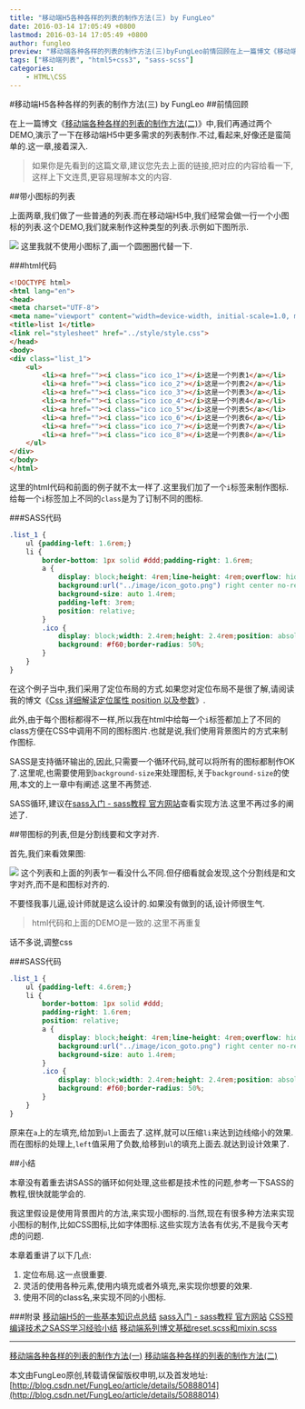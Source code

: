 ```yaml
---
title: "移动端H5各种各样的列表的制作方法(三) by FungLeo"
date: 2016-03-14 17:05:49 +0800
lastmod: 2016-03-14 17:05:49 +0800
author: fungleo
preview: "移动端各种各样的列表的制作方法(三)byFungLeo前情回顾在上一篇博文《移动端各种各样的列表的制作方法(二)》中,我们再通过两个DEMO,演示了一下在移动端H5中更多需求的列表制作.不过,看起来,好像还是蛮简单的.这一章,接着深入.如果你是先看到的这篇文章,建议您先去上面的链接,把对应的内容给看一下,这样上下文连贯,更容易理解本文的内容.带小图标的列表上面两章,我们做了一些普通的列表"
tags: ["移动端列表", "html5+css3", "sass-scss"]
categories:
    - HTML\CSS
---
```


#移动端H5各种各样的列表的制作方法(三) by FungLeo
##前情回顾

在上一篇博文《[移动端各种各样的列表的制作方法(二)](http://blog.csdn.net/FungLeo/article/details/50887529)》中,我们再通过两个DEMO,演示了一下在移动端H5中更多需求的列表制作.不过,看起来,好像还是蛮简单的.这一章,接着深入.

>如果你是先看到的这篇文章,建议您先去上面的链接,把对应的内容给看一下,这样上下文连贯,更容易理解本文的内容.

##带小图标的列表

上面两章,我们做了一些普通的列表.而在移动端H5中,我们经常会做一行一个小图标的列表.这个DEMO,我们就来制作这种类型的列表.示例如下图所示.

![](https://raw.githubusercontent.com/fengcms/articles/master/image/db/b14b16532562251e6dd83ba51e0586.jpg)
这里我就不使用小图标了,画一个圆圈圈代替一下.

###html代码
```html
<!DOCTYPE html>
<html lang="en">
<head>
<meta charset="UTF-8">
<meta name="viewport" content="width=device-width, initial-scale=1.0, maximum-scale=1.0, user-scalable=0" />
<title>list 1</title>
<link rel="stylesheet" href="../style/style.css">
</head>
<body>
<div class="list_1">
	<ul>
		<li><a href=""><i class="ico ico_1"></i>这是一个列表1</a></li>
		<li><a href=""><i class="ico ico_2"></i>这是一个列表2</a></li>
		<li><a href=""><i class="ico ico_3"></i>这是一个列表3</a></li>
		<li><a href=""><i class="ico ico_4"></i>这是一个列表4</a></li>
		<li><a href=""><i class="ico ico_5"></i>这是一个列表5</a></li>
		<li><a href=""><i class="ico ico_6"></i>这是一个列表6</a></li>
		<li><a href=""><i class="ico ico_7"></i>这是一个列表7</a></li>
		<li><a href=""><i class="ico ico_8"></i>这是一个列表8</a></li>
	</ul>
</div>
</body>
</html>
```
这里的html代码和前面的例子就不太一样了.这里我们加了一个`i`标签来制作图标.给每一个`i`标签加上不同的`class`是为了订制不同的图标.

###SASS代码

```css
.list_1 {
	ul {padding-left: 1.6rem;}
	li {
		border-bottom: 1px solid #ddd;padding-right: 1.6rem;
		a {
			display: block;height: 4rem;line-height: 4rem;overflow: hidden;font-size: 1.4rem;
			background:url("../image/icon_goto.png") right center no-repeat;
			background-size: auto 1.4rem;
			padding-left: 3rem;
			position: relative;
		}
		.ico {
			display: block;width: 2.4rem;height: 2.4rem;position: absolute;left: 0;top: .8rem;
			background: #f60;border-radius: 50%;
		}
	}
}
```

在这个例子当中,我们采用了定位布局的方式.如果您对定位布局不是很了解,请阅读我的博文《[Css 详细解读定位属性 position 以及参数](http://blog.csdn.net/fungleo/article/details/50056111)》.

此外,由于每个图标都得不一样,所以我在html中给每一个`i`标签都加上了不同的class方便在CSS中调用不同的图标图片.也就是说,我们使用背景图片的方式来制作图标.

SASS是支持循环输出的,因此,只需要一个循环代码,就可以将所有的图标都制作OK了.这里呢,也需要使用到`background-size`来处理图标,关于`background-size`的使用,本文的上一章中有阐述.这里不再赘述.

SASS循环,建议在[sass入门 - sass教程 官方网站](http://www.w3cplus.com/sassguide/)查看实现方法.这里不再过多的阐述了.

##带图标的列表,但是分割线要和文字对齐.

首先,我们来看效果图:

![](https://raw.githubusercontent.com/fengcms/articles/master/image/a3/59f85bb20645fdddad112fe88d3820.jpg)
这个列表和上面的列表乍一看没什么不同.但仔细看就会发现,这个分割线是和文字对齐,而不是和图标对齐的.

不要怪我事儿逼,设计师就是这么设计的.如果没有做到的话,设计师很生气.

>html代码和上面的DEMO是一致的.这里不再重复

话不多说,调整css

###SASS代码

```css
.list_1 {
	ul {padding-left: 4.6rem;}
	li {
		border-bottom: 1px solid #ddd;
		padding-right: 1.6rem;
		position: relative;
		a {
			display: block;height: 4rem;line-height: 4rem;overflow: hidden;font-size: 1.4rem;
			background:url("../image/icon_goto.png") right center no-repeat;
			background-size: auto 1.4rem;
		}
		.ico {
			display: block;width: 2.4rem;height: 2.4rem;position: absolute;left: -3rem;top: .8rem;
			background: #f60;border-radius: 50%;
		}
	}
}
```

原来在` a `上的左填充,给加到` ul `上面去了.这样,就可以压缩`li`来达到边线缩小的效果.
而在图标的处理上,`left`值采用了负数,给移到`ul`的填充上面去.就达到设计效果了.

##小结

本章没有着重去讲SASS的循环如何处理,这些都是技术性的问题,参考一下SASS的教程,很快就能学会的.

我这里假设是使用背景图片的方法,来实现小图标的.当然,现在有很多种方法来实现小图标的制作,比如CSS图标,比如字体图标.这些实现方法各有优劣,不是我今天考虑的问题.

本章着重讲了以下几点:

1. 定位布局.这一点很重要.
2. 灵活的使用各种元素,使用内填充或者外填充,来实现你想要的效果.
3. 使用不同的class名,来实现不同的小图标.

###附录
[移动端H5的一些基本知识点总结](http://blog.csdn.net/fungleo/article/details/50811739)
[sass入门 - sass教程 官方网站](http://www.w3cplus.com/sassguide/)
[CSS预编译技术之SASS学习经验小结](http://blog.csdn.net/fungleo/article/details/50851192)
[移动端系列博文基础reset.scss和mixin.scss](http://blog.csdn.net/fungleo/article/details/50877720)
- - -
[移动端各种各样的列表的制作方法(一)](http://blog.csdn.net/fungleo/article/details/50886680)
[移动端各种各样的列表的制作方法(二)](http://blog.csdn.net/FungLeo/article/details/50887529)

本文由FungLeo原创,转载请保留版权申明,以及首发地址: [http://blog.csdn.net/FungLeo/article/details/50888014](http://blog.csdn.net/FungLeo/article/details/50888014)